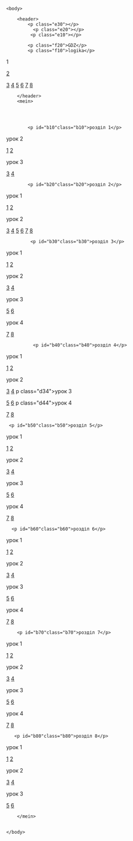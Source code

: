 <html>
    <head>
        <link rel="stylesheet" href="GDZ1.css"/>
<title>logoka gdz </title>
    </head>

    <body>
        
        <header>
            <p class="e30"></p>
              <p class="e20"></p>
             <p class="e10"></p>
            
            <p class="f20">GDZ</p>
            <p class="f10">logika</p>
            
          
<a class="a10" >1</a>
<a href="#b20"><p class="a20" >2</p></a>
<a class="a30" href="#b30">3</a>
<a class="a40" href="#b40">4</a>
<a class="a50" href="#b50">5</a>
<a class="a60" href="#b60">6</a>
<a class="a70" href="#b70">7</a>
<a class="a80" href="#b80">8</a>
                
                       
<a class="ga10" href="#b10"></a>
<a class="ga20" href="#b20"></a>
<a class="ga30" href="#b30"></a>
<a class="ga40" href="#b40"></a>
<a class="ga50" href="#b50"></a>
<a class="ga60" href="#b60"></a>
<a class="ga70" href="#b70"></a>
<a class="ga80" href="#b80"></a>
            
        </header>
        <mein>
              
            
            
            
            <p id="b10"class="b10">розділ 1</p>
            
            
  <p class="d21">урок 2</p> 
            
 <a class="c121" href="">1</a>
<a class="c221" href="">2</a>
  <p class="d31">урок 3</p>
<a class="c331" href="">3</a>
<a class="c431" href="">4</a>
            
            
                  
 <a class="gc121" href=""></a>
<a class="gc221" href=""></a>
 
<a class="gc331" href=""></a>
<a class="gc431" href=""></a>
            
            
            <p id="b20"class="b20">розділ 2</p>
            
            
  <p class="d12">урок 1</p>         
<a class="c542" href="">1</a>
<a class="c642" href="">2</a>
   <p class="d22">урок 2</p>       
<a class="c752" href="">3</a>
<a class="c852" href="">4</a> 
<a class="c962" href="">5</a>
<a class="c1062" href="">6</a> 
<a class="c1172" href="">7</a> 
<a class="c1272" href="">8</a>  
            
            
            
       
<a class="gc542" href=""></a>
<a class="gc642" href=""></a>
    
<a class="gc752" href=""></a>
<a class="gc852" href=""></a> 
<a class="gc962" href=""></a>
<a class="gc1062" href=""></a> 
<a class="gc1172" href=""></a> 
<a class="gc1272" href=""></a>  
            
            
             <p id="b30"class="b30">розділ 3</p>
            
            
  <p class="d13">урок 1</p>         
<a class="c1383" href="">1</a>
<a class="c1483" href="">2</a>
   <p class="d23">урок 2</p>       
<a class="c1593" href="">3</a>
<a class="c1693" href="">4</a> 
   <p class="d33">урок 3</p>         
<a class="c17103" href="">5</a>
<a class="c18103" href="">6</a> 
    <p class="d43">урок 4</p>         
<a class="c19113" href="">7</a> 
<a class="c20113" href="">8</a>
            
            
                    
<a class="gc1383" href=""></a>
<a class="gc1483" href=""></a>
         
<a class="gc1593" href=""></a>
<a class="gc1693" href=""></a> 
          
<a class="gc17103" href=""></a>
<a class="gc18103" href=""></a> 
          
<a class="gc19113" href=""></a> 
<a class="gc20113" href=""></a>
            
            
              <p id="b40"class="b40">розділ 4</p>
  <p class="d14">урок 1</p>         
<a class="c21124" href="">1</a>
<a class="c22124" href="">2</a>
   <p class="d24">урок 2</p>       
<a class="c23134" href="">3</a>
<a class="c24134" href="">4</a>
   p class="d34">урок 3</p>         
<a class="с25144" href="">5</a>
<a class="c26144" href="">6</a> 
        p class="d44">урок 4</p>
<a class="c27154" href="">7</a> 
<a class="c28154" href="">8</a>   
    
    
     <p id="b50"class="b50">розділ 5</p>
  <p class="d15">урок 1</p>         
<a class="c29165" href="">1</a>
<a class="c30165" href="">2</a>
   <p class="d25">урок 2</p>       
<a class="c31175" href="">3</a>
<a class="c32175" href="">4</a>
   <p class="d35">урок 3</p>         
<a class="с33185" href="">5</a>
<a class="c34185" href="">6</a> 
        <p class="d45">урок 4</p>
<a class="c35195" href="">7</a> 
<a class="c36195" href="">8</a> 
    
    
    
      <p id="b60"class="b60">розділ 6</p>
  <p class="d16">урок 1</p>         
<a class="c37206" href="">1</a>
<a class="c38206" href="">2</a>
   <p class="d26">урок 2</p>       
<a class="c39216" href="">3</a>
<a class="c40216" href="">4</a>
   <p class="d36">урок 3</p>         
<a class="с41226" href="">5</a>
<a class="c42226" href="">6</a> 
        <p class="d46">урок 4</p>
<a class="c43236" href="">7</a> 
<a class="c44236" href="">8</a>
    
    
        <p id="b70"class="b70">розділ 7</p>
  <p class="d17">урок 1</p>         
<a class="c45247" href="">1</a>
<a class="c46247" href="">2</a>
   <p class="d27">урок 2</p>       
<a class="c47257" href="">3</a>
<a class="c48257" href="">4</a>
   <p class="d37">урок 3</p>         
<a class="с49267" href="">5</a>
<a class="c50267" href="">6</a> 
        <p class="d47">урок 4</p>
<a class="c51277" href="">7</a> 
<a class="c52277" href="">8</a>
    
    
       <p id="b80"class="b80">розділ 8</p>
  <p class="d18">урок 1</p>         
<a class="c53288" href="">1</a>
<a class="c54298" href="">2</a>
   <p class="d28">урок 2</p>       
<a class="c55298" href="">3</a>
<a class="c56308" href="">4</a>
   <p class="d38">урок 3</p>         
<a class="с57308" href="">5</a>
<a class="c58318" href="">6</a> 
        
    
    
        </mein>


    </body>
</html>
